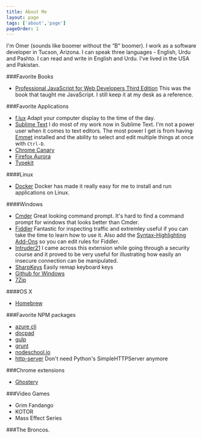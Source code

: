 ```yaml
---
title: About Me
layout: page
tags: ['about','page']
pageOrder: 1
---
```


I'm Omer (sounds like boomer without the “B” <span class="line-through">b</span>oomer). I work as a software developer in Tucson, Arizona. I can speak three languages - English, Urdu and Pashto. I can read and write in English and Urdu. I've lived in the USA and Pakistan.

###Favorite Books
* [Professional JavaScript for Web Developers Third Edition](http://www.wrox.com/WileyCDA/WroxTitle/Professional-JavaScript-for-Web-Developers-3rd-Edition.productCd-1118026691.html) This was the book that taught me JavaScript. I still keep it at my desk as a reference.

###Favorite Applications

* [f.lux](http://justgetflux.com/) Adapt your computer display to the time of the day.
* [Sublime Text](http://www.sublimetext.com/2) I do most of my work now in Sublime Text. I'm not a power user when it comes to text editors. The most power I get is from having [Emmet](http://emmet.io/) installed and the ability to select and edit multiple things at once with `Ctrl-D`.
* [Chrome Canary](https://www.google.com/intl/en/chrome/browser/canary.html)
* [Firefox Aurora](http://www.mozilla.org/en-US/firefox/aurora/?WT.mc_id=fa10sn)
* [Typekit](https://typekit.com/)

####Linux
* [Docker](https://www.docker.io/) Docker has made it really easy for me to install and run applications on Linux.

####Windows

* [Cmder](http://bliker.github.io/cmder/) Great looking command prompt. It's hard to find a command prompt for windows that looks better than Cmder.
* [Fiddler](http://www.telerik.com/fiddler)
 Fantastic for inspecting traffic and extremley useful if you can take the time to learn how to use it. Also add the [Syntax-Highlighting Add-Ons](http://www.telerik.com/fiddler/add-ons) so you can edit rules for Fiddler.
 * [Intruder21](http://yamagata.int21h.jp/tool/intruder21/) I came across this extension while going through a security course and it proved to be very useful for illustrating how easily an insecure connection can be manipulated.
* [SharpKeys](http://sharpkeys.codeplex.com/) Easily remap keyboard keys
* [Github for Windows](https://windows.github.com/)
* [7Zip](http://www.7-zip.org/)

####OS X
* [Homebrew](http://brew.sh/)

###Favorite NPM packages
* [azure cli](https://www.npmjs.org/package/azure-cli)
* [docpad](https://www.npmjs.org/package/docpad)
* [gulp](https://www.npmjs.org/package/gulp)
* [grunt](https://www.npmjs.org/package/grunt)
* [nodeschool.io](http://http://nodeschool.io/)
* [http-server](https://www.npmjs.org/package/http-server) Don't need Python's SimpleHTTPServer anymore

###Chrome extensions
* [Ghostery](https://www.ghostery.com/en/)

###Video Games
* Grim Fandango
* KOTOR
* Mass Effect Series

###The Broncos.

<!-- 
MDN profile https://developer.mozilla.org/en-US/profiles/OWaz
Github https://github.com/thewazir
StackOverflow https://stackoverflow.com/users/1650294/owaz
Twitter https://twitter.com/thewazir
-->